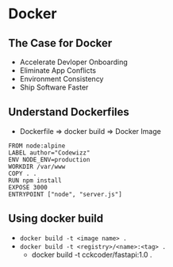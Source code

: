 # Docker

## The Case for Docker
* Accelerate Devloper Onboarding
* Eliminate App Conflicts
* Environment Consistency
* Ship Software Faster

## Understand Dockerfiles
* Dockerfile => docker build => Docker Image
```
FROM node:alpine
LABEL author="Codewizz"
ENV NODE_ENV=production
WORKDIR /var/www
COPY . .
RUN npm install
EXPOSE 3000
ENTRYPOINT ["node", "server.js"]
```

## Using docker build
* `docker build -t <image name> .`
* `docker build -t <registry>/<name>:<tag> .`
	* docker build -t cckcoder/fastapi:1.0 .
